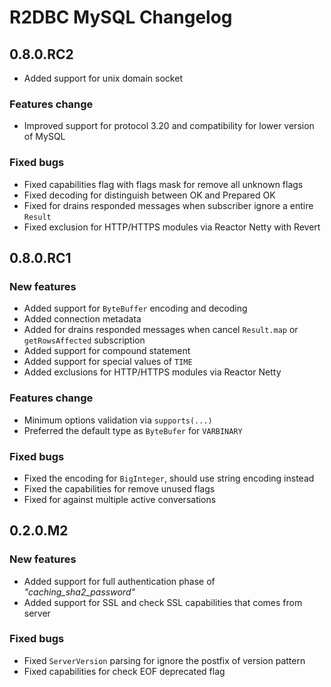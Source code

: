 # R2DBC MySQL Changelog

## 0.8.0.RC2

- Added support for unix domain socket

### Features change

- Improved support for protocol 3.20 and compatibility for lower version of MySQL

### Fixed bugs

- Fixed capabilities flag with flags mask for remove all unknown flags
- Fixed decoding for distinguish between OK and Prepared OK
- Fixed for drains responded messages when subscriber ignore a entire `Result`
- Fixed exclusion for HTTP/HTTPS modules via Reactor Netty with Revert

## 0.8.0.RC1

### New features

- Added support for `ByteBuffer` encoding and decoding
- Added connection metadata
- Added for drains responded messages when cancel `Result.map` or `getRowsAffected` subscription
- Added support for compound statement
- Added support for special values of `TIME`
- Added exclusions for HTTP/HTTPS modules via Reactor Netty

### Features change

- Minimum options validation via `supports(...)`
- Preferred the default type as `ByteBufer` for `VARBINARY`

### Fixed bugs

- Fixed the encoding for `BigInteger`, should use string encoding instead
- Fixed the capabilities for remove unused flags
- Fixed for against multiple active conversations

## 0.2.0.M2

### New features

- Added support for full authentication phase of *"caching_sha2_password"*
- Added support for SSL and check SSL capabilities that comes from server

### Fixed bugs

- Fixed `ServerVersion` parsing for ignore the postfix of version pattern
- Fixed capabilities for check EOF deprecated flag
